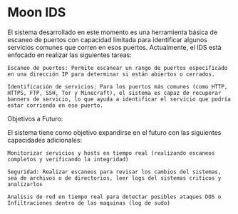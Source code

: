 # Moon IDS



El sistema desarrollado en este momento es una herramienta básica de escaneo de puertos con capacidad limitada para identificar algunos servicios comunes que corren en esos puertos. Actualmente, el IDS está enfocado en realizar las siguientes tareas:

    Escaneo de puertos: Permite escanear un rango de puertos especificado en una dirección IP para determinar si están abiertos o cerrados.

    Identificación de servicios: Para los puertos más comunes (como HTTP, HTTPS, FTP, SSH, Tor y Minecraft), el sistema es capaz de recuperar banners de servicio, lo que ayuda a identificar el servicio que podría estar corriendo en ese puerto.

Objetivos a Futuro:

El sistema tiene como objetivo expandirse en el futuro con las siguientes capacidades adicionales:

    Monitorizar servicios y hosts en tiempo real (realizando escaneos completos y verificando la integridad)

    Seguridad: Realizar escaneos para revisar los cambios del sistemas, sea de archivos o de directorios, leer logs del sistemas criticos y analizarlos

    Analisis de red en tiempo real para detectar posibles ataques DOS o Infiltraciones dentro de las maquinas (log de sudo)


